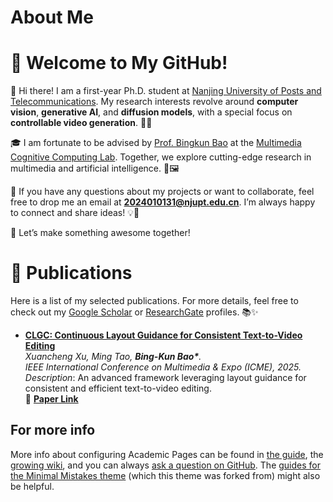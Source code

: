 # About Me

# 🎉 Welcome to My GitHub!

👋 Hi there! I am a first-year Ph.D. student at [Nanjing University of Posts and Telecommunications](https://www.njupt.edu.cn/). My research interests revolve around **computer vision**, **generative AI**, and **diffusion models**, with a special focus on **controllable video generation**. 🎥✨

🎓 I am fortunate to be advised by [Prof. Bingkun Bao](https://www.scholat.com/bkbao.cn) at the [Multimedia Cognitive Computing Lab](https://mcclab.njupt.edu.cn/main.htm). Together, we explore cutting-edge research in multimedia and artificial intelligence. 🤖🖼️

📩 If you have any questions about my projects or want to collaborate, feel free to drop me an email at **2024010131@njupt.edu.cn**. I’m always happy to connect and share ideas! 💡🤝

🔗 Let’s make something awesome together!


# 📝 Publications

Here is a list of my selected publications. For more details, feel free to check out my [Google Scholar](#) or [ResearchGate](#) profiles. 📚✨

- **[CLGC: Continuous Layout Guidance for Consistent Text-to-Video Editing](#)**  
  *Xuancheng Xu, Ming Tao, **Bing-Kun Bao\***.*  
  *IEEE International Conference on Multimedia & Expo (ICME), 2025.*  
  _Description_: An advanced framework leveraging layout guidance for consistent and efficient text-to-video editing.  
  🔗 **[Paper Link](#)**

For more info
------
More info about configuring Academic Pages can be found in [the guide](https://academicpages.github.io/markdown/), the [growing wiki](https://github.com/academicpages/academicpages.github.io/wiki), and you can always [ask a question on GitHub](https://github.com/academicpages/academicpages.github.io/discussions). The [guides for the Minimal Mistakes theme](https://mmistakes.github.io/minimal-mistakes/docs/configuration/) (which this theme was forked from) might also be helpful.
